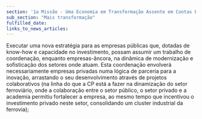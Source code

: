 ```yaml
---
section: '1a Missão - Uma Economia em Transformação Assente em Contas Equilibradas'
sub_section: "Mais transformação"
fulfilled_date:
links_to_news_articles:
---
```


Executar uma nova estratégia para as empresas públicas que, dotadas de know-how e capacidade no investimento, possam assumir um trabalho de coordenação, enquanto empresas-âncora, na dinâmica de modernização e sofisticação dos setores onde atuam. Esta coordenação envolverá necessariamente empresas privadas numa lógica de parceria para a inovação, arrastando o seu desenvolvimento através de projetos colaborativos (na linha do que a CP está a fazer na dinamização do setor ferroviário, onde a colaboração entre o setor público, o setor privado e a academia permitiu fortalecer a empresa, ao mesmo tempo que incentivou o investimento privado neste setor, consolidando um cluster industrial da ferrovia);